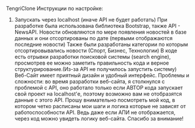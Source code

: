 TengriClone
Инструкции по настройке:
1. Запускать через localhost (иначе API не будет работать)
При разработке была использована библиотека Bootstrap, также API - NewsAPI.
Новости обновляются по мере появления новостей в базе данных и они отсортированы по дате (первыми отображаются последние новости)
Также были разработаны категории по которым отсортировывались новости (Спорт, Бизнес, Технологии)
В коде есть отрывки разработки поисковой системы (search engine), просмотрев ее можно заметить правильность кода и верное структурирование.(Из-за API не получилось запустить систему)
Веб-Сайт имеет приятный дизайн и удобный интерфейс.
Проблемы и сложности: во время разработки веб-сайта, я столкнулся с проблемой с API, оно работало только если АВТОР кода запускает свой проект на localhost'е, поэтому возможно вам не отобразятся данные с этого API.
Прошу внимательно посмотреть мой код, в котором четко расписаны мои шаги и логика которые не зависят от работоспособности API. Ведь даже если АПИ не отображается, через код можно увидеть логику веб-сайта.
Спасибо за внимание!


